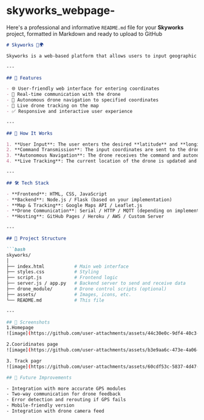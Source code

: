 # skyworks_webpage-
Here's a professional and informative `README.md` file for your **Skyworks** project, formatted in Markdown and ready to upload to GitHub

```markdown
# Skyworks 🚁🌍

Skyworks is a web-based platform that allows users to input geographic coordinates (latitude and longitude) and send these commands to an autonomous drone. The drone receives the destination data and navigates to the specified location autonomously. In addition, the system provides real-time tracking of the drone's location.

---

## 🔧 Features

- 🌐 User-friendly web interface for entering coordinates
- 📡 Real-time communication with the drone
- 🤖 Autonomous drone navigation to specified coordinates
- 📍 Live drone tracking on the map
- ✅ Responsive and interactive user experience

---

## 🚀 How It Works

1. **User Input**: The user enters the desired **latitude** and **longitude** on the Skyworks platform.
2. **Command Transmission**: The input coordinates are sent to the drone using a backend service.
3. **Autonomous Navigation**: The drone receives the command and autonomously travels to the specified location using GPS.
4. **Live Tracking**: The current location of the drone is updated and displayed on the website for live tracking.

---

## 🛠️ Tech Stack

- **Frontend**: HTML, CSS, JavaScript
- **Backend**: Node.js / Flask (based on your implementation)
- **Map & Tracking**: Google Maps API / Leaflet.js
- **Drone Communication**: Serial / HTTP / MQTT (depending on implementation)
- **Hosting**: GitHub Pages / Heroku / AWS / Custom Server

---

## 📂 Project Structure

```bash
skyworks/
│
├── index.html           # Main web interface
├── styles.css           # Styling
├── script.js            # Frontend logic
├── server.js / app.py   # Backend server to send and receive data
├── drone_module/        # Drone control scripts (optional)
├── assets/              # Images, icons, etc.
└── README.md            # This file

---

## 📸 Screenshots
1.Homepage
![image](https://github.com/user-attachments/assets/44c30e0c-9df4-40c3-bb0e-5f26985c21cc)

2.Cooridinates page
![image](https://github.com/user-attachments/assets/b3e9aa6c-473e-4a06-b023-bbe5456c9e3e)

3. Track pagr
![image](https://github.com/user-attachments/assets/60cdf53c-5837-4d47-a2bd-90d23572daf3)

## 🤖 Future Improvements

- Integration with more accurate GPS modules
- Two-way communication for drone feedback
- Error detection and rerouting if GPS fails
- Mobile-friendly version
- Integration with drone camera feed
